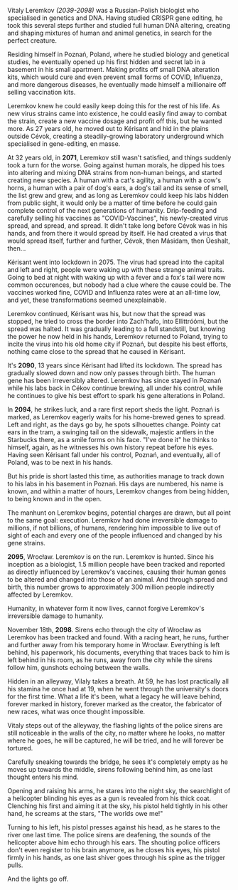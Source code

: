 Vitaly Leremkov *(2039-2098)* was a Russian-Polish biologist who specialised in genetics and DNA. Having studied CRISPR gene editing, he took this several steps further and studied full human DNA altering, creating and shaping mixtures of human and animal genetics, in search for the perfect creature.  
  
Residing himself in Poznań, Poland, where he studied biology and genetical studies, he eventually opened up his first hidden and secret lab in a basement in his small apartment. Making profits off small DNA alteration kits, which would cure and even prevent small forms of COVID, Influenza, and more dangerous diseases, he eventually made himself a millionaire off selling vaccination kits.  
  
Leremkov knew he could easily keep doing this for the rest of his life. As new virus strains came into existence, he could easily find away to combat the strain, create a new vaccine dosage and profit off this, but he wanted more. As 27 years old, he moved out to Kérisant and hid in the plains outside Cévok, creating a steadily-growing laboratory underground which specialised in gene-editing, en masse.  
  
At 32 years old, in **2071**, Leremkov still wasn't satisfied, and things suddenly took a turn for the worse. Going against human morals, he dipped his toes into altering and mixing DNA strains from non-human beings, and started creating new species. A human with a cat's agility, a human with a cow's horns, a human with a pair of dog's ears, a dog's tail and its sense of smell, the list grew and grew, and as long as Leremkov could keep his labs hidden from public sight, it would only be a matter of time before he could gain complete control of the next generations of humanity. Drip-feeding and carefully selling his vaccines as "COVID-Vaccines", his newly-created virus spread, and spread, and spread. It didn't take long before Cévok was in his hands, and from there it would spread by itself. He had created a virus that would spread itself, further and further, Cévok, then Másidam, then Ŭeshalt, then...  
  
Kérisant went into lockdown in 2075. The virus had spread into the capital and left and right, people were waking up with these strange animal traits. Going to bed at night with waking up with a fever and a fox's tail were now common occurences, but nobody had a clue where the cause could be. The vaccines worked fine, COVID and Influenza rates were at an all-time low, and yet, these transformations seemed unexplainable.  
  
Leremkov continued, Kérisant was his, but now that the spread was stopped, he tried to cross the border into Zach'hafo, into Ellittróómi, but the spread was halted. It was gradually leading to a full standstill, but knowing the power he now held in his hands, Leremkov returned to Poland, trying to incite the virus into his old home city if Poznań, but despite his best efforts, nothing came close to the spread that he caused in Kérisant.  
  
It's **2090**, 13 years since Kérisant had lifted its lockdown. The spread has gradually slowed down and now only passes through birth. The human gene has been irreversibly altered. Leremkov has since stayed in Poznań while his labs back in Cékov continue brewing, all under his control, while he continues to give his best effort to spark his gene alterations in Poland.  
  
In **2094**, he strikes luck, and a rare first report sheds the light. Poznań is marked, as Leremkov eagerly waits for his home-brewed genes to spread. Left and right, as the days go by, he spots silhouettes change. Pointy cat ears in the tram, a swinging tail on the sidewalk, majestic antlers in the Starbucks there, as a smile forms on his face. "I've done it" he thinks to himself, again, as he witnesses his own history repeat before his eyes. Having seen Kérisant fall under his control, Poznań, and eventually, all of Poland, was to be next in his hands.  
  
But his pride is short lasted this time, as authorities manage to track down to his labs in his basement in Poznań. His days are numbered, his name is known, and within a matter of hours, Leremkov changes from being hidden, to being known and in the open.  
  
The manhunt on Leremkov begins, potential charges are drawn, but all point to the same goal: execution. Leremkov had done irreversible damage to millions, if not billions, of humans, rendering him impossible to live out of sight of each and every one of the people influenced and changed by his gene strains.  
  
**2095**, Wrocław. Leremkov is on the run. Leremkov is hunted. Since his inception as a biologist, 1.5 million people have been tracked and reported as directly influenced by Leremkov's vaccines, causing their human genes to be altered and changed into those of an animal. And through spread and birth, this number grows to approximately 300 million people indirectly affected by Leremkov.  
  
Humanity, in whatever form it now lives, cannot forgive Leremkov's irreversible damage to humanity.  
  
November 18th, **2098**. Sirens echo through the city of Wrocław as Leremkov has been tracked and found. With a racing heart, he runs, further and further away from his temporary home in Wrocław. Everything is left behind, his paperwork, his documents, everything that traces back to him is left behind in his room, as he runs, away from the city while the sirens follow him, gunshots echoing between the walls.  
  
Hidden in an alleyway, Vilaly takes a breath. At 59, he has lost practically all his stamina he once had at 19, when he went through the university's doors for the first time. What a life it's been, what a legacy he will leave behind, forever marked in history, forever marked as the creator, the fabricator of new races, what was once thought impossible.  
  
Vitaly steps out of the alleyway, the flashing lights of the police sirens are still noticeable in the walls of the city, no matter where he looks, no matter where he goes, he will be captured, he will be tried, and he will forever be tortured.  
  
Carefully sneaking towards the bridge, he sees it's completely empty as he moves up towards the middle, sirens following behind him, as one last thought enters his mind.  
  
Opening and raising his arms, he stares into the night sky, the searchlight of a helicopter blinding his eyes as a gun is revealed from his thick coat. Clenching his first and aiming it at the sky, his pistol held tightly in his other hand, he screams at the stars, "The worlds owe me!"  
  
Turning to his left, his pistol presses against his head, as he stares to the river one last time. The police sirens are deafening, the sounds of the helicopter above him echo through his ears. The shouting police officers don't even register to his brain anymore, as he closes his eyes, his pistol firmly in his hands, as one last shiver goes through his spine as the trigger pulls.  
  
And the lights go off.
